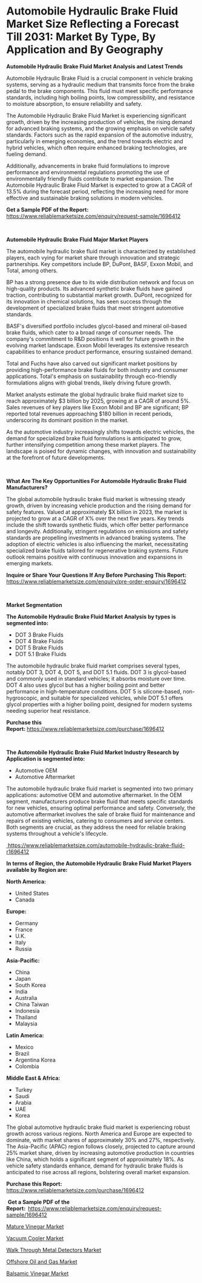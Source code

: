 <p><h1>Automobile Hydraulic Brake Fluid Market Size Reflecting a Forecast Till 2031: Market By Type, By Application and By Geography</h1></p><p><strong>Automobile Hydraulic Brake Fluid Market Analysis and Latest Trends</strong></p>
<p><p>Automobile Hydraulic Brake Fluid is a crucial component in vehicle braking systems, serving as a hydraulic medium that transmits force from the brake pedal to the brake components. This fluid must meet specific performance standards, including high boiling points, low compressibility, and resistance to moisture absorption, to ensure reliability and safety.</p><p>The Automobile Hydraulic Brake Fluid Market is experiencing significant growth, driven by the increasing production of vehicles, the rising demand for advanced braking systems, and the growing emphasis on vehicle safety standards. Factors such as the rapid expansion of the automotive industry, particularly in emerging economies, and the trend towards electric and hybrid vehicles, which often require enhanced braking technologies, are fueling demand. </p><p>Additionally, advancements in brake fluid formulations to improve performance and environmental regulations promoting the use of environmentally friendly fluids contribute to market expansion. The Automobile Hydraulic Brake Fluid Market is expected to grow at a CAGR of 13.5% during the forecast period, reflecting the increasing need for more effective and sustainable braking solutions in modern vehicles.</p></p>
<p><strong>Get a Sample PDF of the Report:&nbsp;</strong> <a href="https://www.reliablemarketsize.com/enquiry/request-sample/1696412?utm_campaign=1550&utm_medium=2&utm_source=Github&utm_content=ia&utm_term=20102024&utm_id=automobile-hydraulic-brake-fluid">https://www.reliablemarketsize.com/enquiry/request-sample/1696412</a></p>
<p>&nbsp;</p>
<p><strong>Automobile Hydraulic Brake Fluid Major Market Players</strong></p>
<p><p>The automobile hydraulic brake fluid market is characterized by established players, each vying for market share through innovation and strategic partnerships. Key competitors include BP, DuPont, BASF, Exxon Mobil, and Total, among others. </p><p>BP has a strong presence due to its wide distribution network and focus on high-quality products. Its advanced synthetic brake fluids have gained traction, contributing to substantial market growth. DuPont, recognized for its innovation in chemical solutions, has seen success through the development of specialized brake fluids that meet stringent automotive standards.</p><p>BASF's diversified portfolio includes glycol-based and mineral oil-based brake fluids, which cater to a broad range of consumer needs. The company's commitment to R&D positions it well for future growth in the evolving market landscape. Exxon Mobil leverages its extensive research capabilities to enhance product performance, ensuring sustained demand. </p><p>Total and Fuchs have also carved out significant market positions by providing high-performance brake fluids for both industry and consumer applications. Total's emphasis on sustainability through eco-friendly formulations aligns with global trends, likely driving future growth.</p><p>Market analysts estimate the global hydraulic brake fluid market size to reach approximately $3 billion by 2025, growing at a CAGR of around 5%. Sales revenues of key players like Exxon Mobil and BP are significant; BP reported total revenues approaching $180 billion in recent periods, underscoring its dominant position in the market.</p><p>As the automotive industry increasingly shifts towards electric vehicles, the demand for specialized brake fluid formulations is anticipated to grow, further intensifying competition among these market players. The landscape is poised for dynamic changes, with innovation and sustainability at the forefront of future developments.</p></p>
<p>&nbsp;</p>
<p><strong>What Are The Key Opportunities For Automobile Hydraulic Brake Fluid Manufacturers?</strong></p>
<p><p>The global automobile hydraulic brake fluid market is witnessing steady growth, driven by increasing vehicle production and the rising demand for safety features. Valued at approximately $X billion in 2023, the market is projected to grow at a CAGR of X% over the next five years. Key trends include the shift towards synthetic fluids, which offer better performance and longevity. Additionally, stringent regulations on emissions and safety standards are propelling investments in advanced braking systems. The adoption of electric vehicles is also influencing the market, necessitating specialized brake fluids tailored for regenerative braking systems. Future outlook remains positive with continuous innovation and expansions in emerging markets.</p></p>
<p><strong>Inquire or Share Your Questions If Any Before Purchasing This Report:</strong> <a href="https://www.reliablemarketsize.com/enquiry/pre-order-enquiry/1696412?utm_campaign=1550&utm_medium=2&utm_source=Github&utm_content=ia&utm_term=20102024&utm_id=automobile-hydraulic-brake-fluid">https://www.reliablemarketsize.com/enquiry/pre-order-enquiry/1696412</a></p>
<p>&nbsp;</p>
<p><strong>Market Segmentation</strong></p>
<p><strong>The Automobile Hydraulic Brake Fluid Market Analysis by types is segmented into:</strong></p>
<p><ul><li>DOT 3 Brake Fluids</li><li>DOT 4 Brake Fluids</li><li>DOT 5 Brake Fluids</li><li>DOT 5.1 Brake Fluids</li></ul></p>
<p><p>The automobile hydraulic brake fluid market comprises several types, notably DOT 3, DOT 4, DOT 5, and DOT 5.1 fluids. DOT 3 is glycol-based and commonly used in standard vehicles; it absorbs moisture over time. DOT 4 also uses glycol but has a higher boiling point and better performance in high-temperature conditions. DOT 5 is silicone-based, non-hygroscopic, and suitable for specialized vehicles, while DOT 5.1 offers glycol properties with a higher boiling point, designed for modern systems needing superior heat resistance.</p></p>
<p><strong>Purchase this Report:&nbsp;</strong><a href="https://www.reliablemarketsize.com/purchase/1696412?utm_campaign=1550&utm_medium=2&utm_source=Github&utm_content=ia&utm_term=20102024&utm_id=automobile-hydraulic-brake-fluid">https://www.reliablemarketsize.com/purchase/1696412</a></p>
<p>&nbsp;</p>
<p><strong>The Automobile Hydraulic Brake Fluid Market Industry Research by Application is segmented into:</strong></p>
<p><ul><li>Automotive OEM</li><li>Automotive Aftermarket</li></ul></p>
<p><p>The automobile hydraulic brake fluid market is segmented into two primary applications: automotive OEM and automotive aftermarket. In the OEM segment, manufacturers produce brake fluid that meets specific standards for new vehicles, ensuring optimal performance and safety. Conversely, the automotive aftermarket involves the sale of brake fluid for maintenance and repairs of existing vehicles, catering to consumers and service centers. Both segments are crucial, as they address the need for reliable braking systems throughout a vehicle's lifecycle.</p></p>
<p><a href="https://www.reliablemarketsize.com/automobile-hydraulic-brake-fluid-r1696412?utm_campaign=1550&utm_medium=2&utm_source=Github&utm_content=ia&utm_term=20102024&utm_id=automobile-hydraulic-brake-fluid">&nbsp;https://www.reliablemarketsize.com/automobile-hydraulic-brake-fluid-r1696412</a></p>
<p><strong>In terms of Region, the Automobile Hydraulic Brake Fluid Market Players available by Region are:</strong></p>
<p>
    <p> <strong> North America: </strong>
        <ul>
            <li>United States</li>
            <li>Canada</li>
        </ul>
        </p> 
    <p> <strong> Europe: </strong>
        <ul>
            <li>Germany</li>
            <li>France</li>
            <li>U.K.</li>
            <li>Italy</li>
            <li>Russia</li>
        </ul>
        </p> 
    <p> <strong> Asia-Pacific: </strong>
        <ul>
            <li>China</li>
            <li>Japan</li>
            <li>South Korea</li>
            <li>India</li>
            <li>Australia</li>
            <li>China Taiwan</li>
            <li>Indonesia</li>
            <li>Thailand</li>
            <li>Malaysia</li>
        </ul>
        </p> 
    <p> <strong> Latin America: </strong>
        <ul>
            <li>Mexico</li>
            <li>Brazil</li>
            <li>Argentina Korea</li>
            <li>Colombia</li>
        </ul>
        </p> 
    <p> <strong> Middle East & Africa: </strong>
        <ul>
            <li>Turkey</li>
            <li>Saudi</li>
            <li>Arabia</li>
            <li>UAE</li>
            <li>Korea</li>
        </ul>
    </p>
    </p>
<p><p>The global automotive hydraulic brake fluid market is experiencing robust growth across various regions. North America and Europe are expected to dominate, with market shares of approximately 30% and 27%, respectively. The Asia-Pacific (APAC) region follows closely, projected to capture around 25% market share, driven by increasing automotive production in countries like China, which holds a significant segment of approximately 18%. As vehicle safety standards enhance, demand for hydraulic brake fluids is anticipated to rise across all regions, bolstering overall market expansion.</p></p>
<p><strong>Purchase this Report: </strong><a href="https://www.reliablemarketsize.com/purchase/1696412?utm_campaign=1550&utm_medium=2&utm_source=Github&utm_content=ia&utm_term=20102024&utm_id=automobile-hydraulic-brake-fluid">https://www.reliablemarketsize.com/purchase/1696412</a></p>
<p>&nbsp;<strong>Get a Sample PDF of the Report:&nbsp;&nbsp;</strong><a href="https://www.reliablemarketsize.com/enquiry/request-sample/1696412?utm_campaign=1550&utm_medium=2&utm_source=Github&utm_content=ia&utm_term=20102024&utm_id=automobile-hydraulic-brake-fluid">https://www.reliablemarketsize.com/enquiry/request-sample/1696412</a></p>
<p><strong></strong></p>
<p><p><a href="https://www.linkedin.com/pulse/mature-vinegar-industry-sector-new-technologies-market-onude?utm_campaign=1550&utm_medium=2&utm_source=Github&utm_content=ia&utm_term=20102024&utm_id=automobile-hydraulic-brake-fluid">Mature Vinegar Market</a></p><p><a href="https://issuu.com/reportprime-2/docs/vacuum-cooler-market-size-2030.pptx_74b3ae2e65db19?utm_campaign=1550&utm_medium=2&utm_source=Github&utm_content=ia&utm_term=20102024&utm_id=automobile-hydraulic-brake-fluid">Vacuum Cooler Market</a></p><p><a href="https://issuu.com/reportprime-2/docs/walk-through-metal-detectors-market_8646bff00fb1bf?utm_campaign=1550&utm_medium=2&utm_source=Github&utm_content=ia&utm_term=20102024&utm_id=automobile-hydraulic-brake-fluid">Walk Through Metal Detectors Market</a></p><p><a href="https://github.com/ChiragRp1/Market-Research-Report-List-6/blob/main/offshore-oil-and-gas-market.md?utm_campaign=1550&utm_medium=2&utm_source=Github&utm_content=ia&utm_term=20102024&utm_id=automobile-hydraulic-brake-fluid">Offshore Oil and Gas Market</a></p><p><a href="https://www.linkedin.com/pulse/strategic-market-insights-navigating-global-balsamic-vinegar-cmo8e?utm_campaign=1550&utm_medium=2&utm_source=Github&utm_content=ia&utm_term=20102024&utm_id=automobile-hydraulic-brake-fluid">Balsamic Vinegar Market</a></p></p>